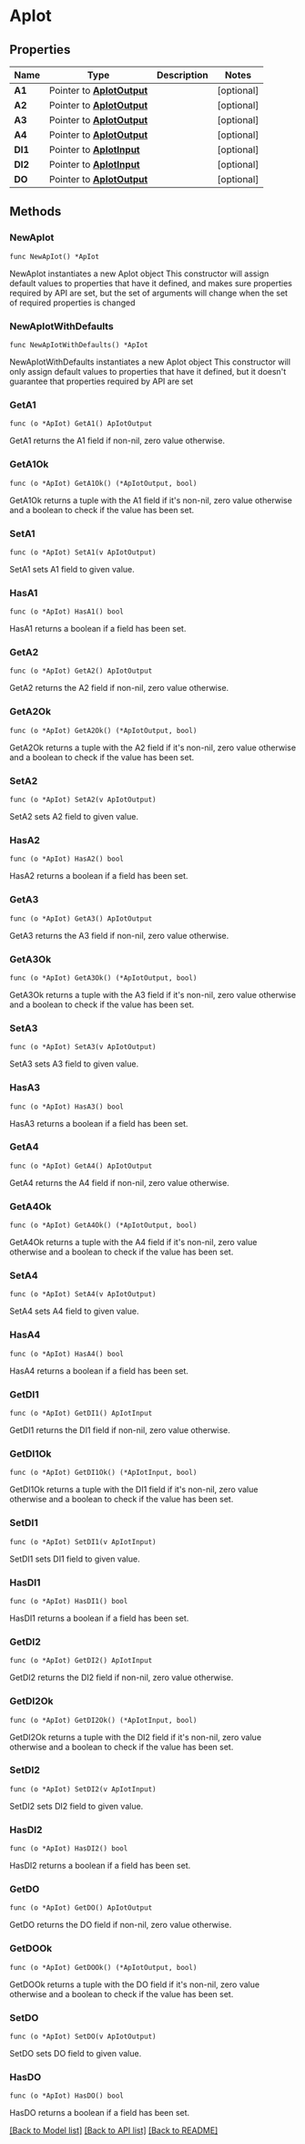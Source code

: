 # ApIot

## Properties

Name | Type | Description | Notes
------------ | ------------- | ------------- | -------------
**A1** | Pointer to [**ApIotOutput**](ApIotOutput.md) |  | [optional] 
**A2** | Pointer to [**ApIotOutput**](ApIotOutput.md) |  | [optional] 
**A3** | Pointer to [**ApIotOutput**](ApIotOutput.md) |  | [optional] 
**A4** | Pointer to [**ApIotOutput**](ApIotOutput.md) |  | [optional] 
**DI1** | Pointer to [**ApIotInput**](ApIotInput.md) |  | [optional] 
**DI2** | Pointer to [**ApIotInput**](ApIotInput.md) |  | [optional] 
**DO** | Pointer to [**ApIotOutput**](ApIotOutput.md) |  | [optional] 

## Methods

### NewApIot

`func NewApIot() *ApIot`

NewApIot instantiates a new ApIot object
This constructor will assign default values to properties that have it defined,
and makes sure properties required by API are set, but the set of arguments
will change when the set of required properties is changed

### NewApIotWithDefaults

`func NewApIotWithDefaults() *ApIot`

NewApIotWithDefaults instantiates a new ApIot object
This constructor will only assign default values to properties that have it defined,
but it doesn't guarantee that properties required by API are set

### GetA1

`func (o *ApIot) GetA1() ApIotOutput`

GetA1 returns the A1 field if non-nil, zero value otherwise.

### GetA1Ok

`func (o *ApIot) GetA1Ok() (*ApIotOutput, bool)`

GetA1Ok returns a tuple with the A1 field if it's non-nil, zero value otherwise
and a boolean to check if the value has been set.

### SetA1

`func (o *ApIot) SetA1(v ApIotOutput)`

SetA1 sets A1 field to given value.

### HasA1

`func (o *ApIot) HasA1() bool`

HasA1 returns a boolean if a field has been set.

### GetA2

`func (o *ApIot) GetA2() ApIotOutput`

GetA2 returns the A2 field if non-nil, zero value otherwise.

### GetA2Ok

`func (o *ApIot) GetA2Ok() (*ApIotOutput, bool)`

GetA2Ok returns a tuple with the A2 field if it's non-nil, zero value otherwise
and a boolean to check if the value has been set.

### SetA2

`func (o *ApIot) SetA2(v ApIotOutput)`

SetA2 sets A2 field to given value.

### HasA2

`func (o *ApIot) HasA2() bool`

HasA2 returns a boolean if a field has been set.

### GetA3

`func (o *ApIot) GetA3() ApIotOutput`

GetA3 returns the A3 field if non-nil, zero value otherwise.

### GetA3Ok

`func (o *ApIot) GetA3Ok() (*ApIotOutput, bool)`

GetA3Ok returns a tuple with the A3 field if it's non-nil, zero value otherwise
and a boolean to check if the value has been set.

### SetA3

`func (o *ApIot) SetA3(v ApIotOutput)`

SetA3 sets A3 field to given value.

### HasA3

`func (o *ApIot) HasA3() bool`

HasA3 returns a boolean if a field has been set.

### GetA4

`func (o *ApIot) GetA4() ApIotOutput`

GetA4 returns the A4 field if non-nil, zero value otherwise.

### GetA4Ok

`func (o *ApIot) GetA4Ok() (*ApIotOutput, bool)`

GetA4Ok returns a tuple with the A4 field if it's non-nil, zero value otherwise
and a boolean to check if the value has been set.

### SetA4

`func (o *ApIot) SetA4(v ApIotOutput)`

SetA4 sets A4 field to given value.

### HasA4

`func (o *ApIot) HasA4() bool`

HasA4 returns a boolean if a field has been set.

### GetDI1

`func (o *ApIot) GetDI1() ApIotInput`

GetDI1 returns the DI1 field if non-nil, zero value otherwise.

### GetDI1Ok

`func (o *ApIot) GetDI1Ok() (*ApIotInput, bool)`

GetDI1Ok returns a tuple with the DI1 field if it's non-nil, zero value otherwise
and a boolean to check if the value has been set.

### SetDI1

`func (o *ApIot) SetDI1(v ApIotInput)`

SetDI1 sets DI1 field to given value.

### HasDI1

`func (o *ApIot) HasDI1() bool`

HasDI1 returns a boolean if a field has been set.

### GetDI2

`func (o *ApIot) GetDI2() ApIotInput`

GetDI2 returns the DI2 field if non-nil, zero value otherwise.

### GetDI2Ok

`func (o *ApIot) GetDI2Ok() (*ApIotInput, bool)`

GetDI2Ok returns a tuple with the DI2 field if it's non-nil, zero value otherwise
and a boolean to check if the value has been set.

### SetDI2

`func (o *ApIot) SetDI2(v ApIotInput)`

SetDI2 sets DI2 field to given value.

### HasDI2

`func (o *ApIot) HasDI2() bool`

HasDI2 returns a boolean if a field has been set.

### GetDO

`func (o *ApIot) GetDO() ApIotOutput`

GetDO returns the DO field if non-nil, zero value otherwise.

### GetDOOk

`func (o *ApIot) GetDOOk() (*ApIotOutput, bool)`

GetDOOk returns a tuple with the DO field if it's non-nil, zero value otherwise
and a boolean to check if the value has been set.

### SetDO

`func (o *ApIot) SetDO(v ApIotOutput)`

SetDO sets DO field to given value.

### HasDO

`func (o *ApIot) HasDO() bool`

HasDO returns a boolean if a field has been set.


[[Back to Model list]](../README.md#documentation-for-models) [[Back to API list]](../README.md#documentation-for-api-endpoints) [[Back to README]](../README.md)


